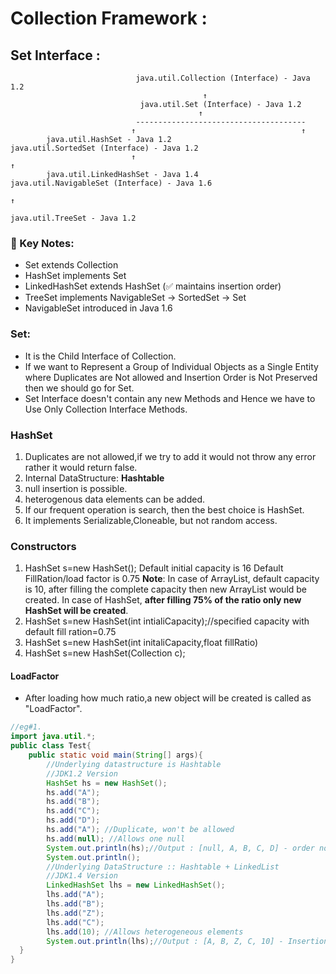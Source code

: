 # Collection Framework : 
## Set Interface : 
                                java.util.Collection (Interface) - Java 1.2
                                               ↑
                                 java.util.Set (Interface) - Java 1.2
                                              ↑
                                --------------------------------------
                               ↑                                     ↑
            java.util.HashSet - Java 1.2                     java.util.SortedSet (Interface) - Java 1.2
                               ↑                                               ↑
            java.util.LinkedHashSet - Java 1.4                java.util.NavigableSet (Interface) - Java 1.6
                                                                                 ↑
                                                              java.util.TreeSet - Java 1.2
                  
                             
                       
### 🧠 Key Notes:
- Set extends Collection
- HashSet implements Set
- LinkedHashSet extends HashSet (✅ maintains insertion order)
- TreeSet implements NavigableSet → SortedSet → Set
- NavigableSet introduced in Java 1.6

### Set:
- It is the Child Interface of Collection.
- If we want to Represent a Group of Individual Objects as a Single Entity where Duplicates are Not allowed and Insertion Order is Not Preserved then we should go for Set.
- Set Interface doesn't contain any new Methods and Hence we have to Use Only Collection Interface Methods.
### HashSet
1. Duplicates are not allowed,if we try to add it would not throw any error rather it would return false.
2. Internal DataStructure: **Hashtable**
3. null insertion is possible.
4. heterogenous data elements can be added.
5. If our frequent operation is search, then the best choice is HashSet.
6. It implements Serializable,Cloneable, but not random access.

### Constructors
1. HashSet s=new HashSet(); Default initial capacity is 16
Default FillRation/load factor is 0.75
**Note**: In case of ArrayList, default capacity is 10, after filling the complete capacity then new ArrayList would be created.
In case of HashSet, **after filling 75% of the ratio only new HashSet will be created**.
2. HashSet s=new HashSet(int intialiCapacity);//specified capacity with default fill ration=0.75
3. HashSet s=new HashSet(int initaliCapacity,float fillRatio)
4. HashSet s=new HashSet(Collection c);
#### LoadFactor
- After loading how much ratio,a new object will be created is called as "LoadFactor".
```java
//eg#1.
import java.util.*;
public class Test{
    public static void main(String[] args){
        //Underlying datastructure is Hashtable
        //JDK1.2 Version
        HashSet hs = new HashSet();
        hs.add("A");
        hs.add("B");
        hs.add("C");
        hs.add("D");
        hs.add("A"); //Duplicate, won't be allowed
        hs.add(null); //Allows one null
        System.out.println(hs);//Output : [null, A, B, C, D] - order not guaranteed
        System.out.println();
        //Underlying DataStructure :: Hashtable + LinkedList
        //JDK1.4 Version
        LinkedHashSet lhs = new LinkedHashSet();
        lhs.add("A");
        lhs.add("B");
        lhs.add("Z");
        lhs.add("C");
        lhs.add(10); //Allows heterogeneous elements
        System.out.println(lhs);//Output : [A, B, Z, C, 10] - Insertion order maintained
  }
}
```
